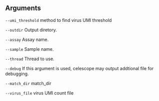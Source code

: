 

## Arguments
`--umi_threshold` method to find virus UMI threshold

`--outdir` Output diretory.

`--assay` Assay name.

`--sample` Sample name.

`--thread` Thread to use.

`--debug` If this argument is used, celescope may output addtional file for debugging.

`--match_dir` match_dir

`--virus_file` virus UMI count file

